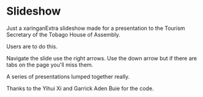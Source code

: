 # Slideshow

Just a xaringanExtra slideshow made for a presentation to the Tourism Secretary of the Tobago House of Assembly. 

Users are to do this.

Navigate the slide use the right arrows. Use the down arrow but if there are tabs on the page you'll miss them.

A series of presentations lumped together really.

Thanks to the Yihui Xi and Garrick Aden Buie for the code.